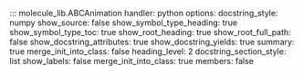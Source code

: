 ::: molecule_lib.ABCAnimation
    handler: python
    options:
        docstring_style: numpy
        show_source: false
        show_symbol_type_heading: true
        show_symbol_type_toc: true
        show_root_heading: true
        show_root_full_path: false
        show_docstring_attributes: true
        show_docstring_yields: true
        summary: true
        merge_init_into_class: false
        heading_level: 2
        docstring_section_style: list
        show_labels: false
        merge_init_into_class: true
        members: false

